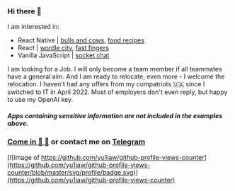 ### Hi there 👋
I am interested in:
- React Native | [bulls and cows](https://expo.dev/@yu1ia/bulls-and-cows), [food recipes](https://expo.dev/@yu1ia/edible-recipes)
- React | [wordle city](https://wordle-british-city.netlify.app), [fast fingers](https://yu1ia-warming-up-fingers.netlify.app)
- Vanilla JavaScript | [socket chat](https://chat-u6d0.onrender.com)
  
I am looking for a Job. 
I will only become a team member if all teammates have a general aim. 
And I am ready to relocate, even more - I welcome the relocation. 
I haven't had any offers from my compatriots &#x1F1FA;&#x1F1E6; since I switched to IT in April 2022. Most of employers don't even reply, but happy to use my OpenAI key. 
##### Apps containing sensitive information are not included in the examples above.
### [Come in 🎾 💬](https://chat-u6d0.onrender.com) or contact me on <a href="https://t.me/yu1iaw">Telegram</a>
[![Image of https://github.com/yu1iaw/github-profile-views-counter](https://github.com/yu1iaw/github-profile-views-counter/blob/master/svg/profile/badge.svg)](https://github.com/yu1iaw/github-profile-views-counter)

